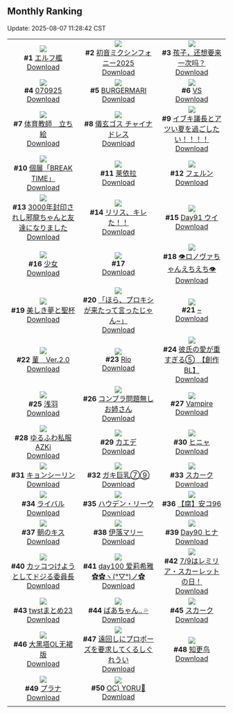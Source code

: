 ## Monthly Ranking
Update: 2025-08-07 11:28:42 CST

|      |      |      |
| :----: | :----: | :----: |
| ![](https://i.pixiv.re/c/240x480/img-master/img/2025/07/09/01/13/24/132477673_p0_master1200.jpg)<br>**#1** [エルフ艦](https://www.pixiv.net/artworks/132477673)<br>[Download](https://i.pixiv.re/img-original/img/2025/07/09/01/13/24/132477673_p0.jpg) | ![](https://i.pixiv.re/c/240x480/img-master/img/2025/07/09/01/00/16/132477259_p0_master1200.jpg)<br>**#2** [初音ミクシンフォニー2025](https://www.pixiv.net/artworks/132477259)<br>[Download](https://i.pixiv.re/img-original/img/2025/07/09/01/00/16/132477259_p0.png) | ![](https://i.pixiv.re/c/240x480/img-master/img/2025/07/09/19/47/09/132500086_p0_master1200.jpg)<br>**#3** [孩子，还想要来一次吗？](https://www.pixiv.net/artworks/132500086)<br>[Download](https://i.pixiv.re/img-original/img/2025/07/09/19/47/09/132500086_p0.jpg) |
| ![](https://i.pixiv.re/c/240x480/img-master/img/2025/07/09/03/01/29/132480170_p0_master1200.jpg)<br>**#4** [070925](https://www.pixiv.net/artworks/132480170)<br>[Download](https://i.pixiv.re/img-original/img/2025/07/09/03/01/29/132480170_p0.jpg) | ![](https://i.pixiv.re/c/240x480/img-master/img/2025/07/09/18/09/20/132496811_p0_master1200.jpg)<br>**#5** [BURGERMARI](https://www.pixiv.net/artworks/132496811)<br>[Download](https://i.pixiv.re/img-original/img/2025/07/09/18/09/20/132496811_p0.png) | ![](https://i.pixiv.re/c/240x480/img-master/img/2025/07/09/18/18/08/132474888_p0_master1200.jpg)<br>**#6** [VS](https://www.pixiv.net/artworks/132474888)<br>[Download](https://i.pixiv.re/img-original/img/2025/07/09/18/18/08/132474888_p0.jpg) |
| ![](https://i.pixiv.re/c/240x480/img-master/img/2025/07/09/17/45/34/132495840_p0_master1200.jpg)<br>**#7** [体育教師　立ち絵](https://www.pixiv.net/artworks/132495840)<br>[Download](https://i.pixiv.re/img-original/img/2025/07/09/17/45/34/132495840_p0.jpg) | ![](https://i.pixiv.re/c/240x480/img-master/img/2025/07/08/00/00/07/132437481_p0_master1200.jpg)<br>**#8** [儀玄ゴス チャイナドレス](https://www.pixiv.net/artworks/132437481)<br>[Download](https://i.pixiv.re/img-original/img/2025/07/08/00/00/07/132437481_p0.png) | ![](https://i.pixiv.re/c/240x480/img-master/img/2025/07/10/12/50/12/132526182_p0_master1200.jpg)<br>**#9** [イブキ議長とアツい夏を過ごしたい！！！！](https://www.pixiv.net/artworks/132526182)<br>[Download](https://i.pixiv.re/img-original/img/2025/07/10/12/50/12/132526182_p0.png) |
| ![](https://i.pixiv.re/c/240x480/img-master/img/2025/07/08/00/00/06/132437464_p0_master1200.jpg)<br>**#10** [個展「BREAK TIME」](https://www.pixiv.net/artworks/132437464)<br>[Download](https://i.pixiv.re/img-original/img/2025/07/08/00/00/06/132437464_p0.png) | ![](https://i.pixiv.re/c/240x480/img-master/img/2025/07/09/11/13/21/132487781_p0_master1200.jpg)<br>**#11** [莱依拉](https://www.pixiv.net/artworks/132487781)<br>[Download](https://i.pixiv.re/img-original/img/2025/07/09/11/13/21/132487781_p0.png) | ![](https://i.pixiv.re/c/240x480/img-master/img/2025/07/09/00/00/19/132474619_p0_master1200.jpg)<br>**#12** [フェルン](https://www.pixiv.net/artworks/132474619)<br>[Download](https://i.pixiv.re/img-original/img/2025/07/09/00/00/19/132474619_p0.png) |
| ![](https://i.pixiv.re/c/240x480/img-master/img/2025/07/09/17/48/52/132495933_p0_master1200.jpg)<br>**#13** [3000年封印されし邪龍ちゃんと友達になりました](https://www.pixiv.net/artworks/132495933)<br>[Download](https://i.pixiv.re/img-original/img/2025/07/09/17/48/52/132495933_p0.jpg) | ![](https://i.pixiv.re/c/240x480/img-master/img/2025/07/09/00/29/19/132476078_p0_master1200.jpg)<br>**#14** [リリス、キレた！！](https://www.pixiv.net/artworks/132476078)<br>[Download](https://i.pixiv.re/img-original/img/2025/07/09/00/29/19/132476078_p0.png) | ![](https://i.pixiv.re/c/240x480/img-master/img/2025/07/09/00/00/05/132474503_p0_master1200.jpg)<br>**#15** [Day91 ウイ](https://www.pixiv.net/artworks/132474503)<br>[Download](https://i.pixiv.re/img-original/img/2025/07/09/00/00/05/132474503_p0.jpg) |
| ![](https://i.pixiv.re/c/240x480/img-master/img/2025/07/07/17/57/32/132420917_p0_master1200.jpg)<br>**#16** [少女](https://www.pixiv.net/artworks/132420917)<br>[Download](https://i.pixiv.re/img-original/img/2025/07/07/17/57/32/132420917_p0.png) | ![](https://s.pximg.net/common/images/limit_unviewable_s.png)<br>**#17** [](https://www.pixiv.net/artworks/132464342)<br>[Download](https://s.pximg.net/common/images/limit_unviewable_s.png) | ![](https://i.pixiv.re/c/240x480/img-master/img/2025/07/10/00/00/15/132511266_p0_master1200.jpg)<br>**#18** [👁ロノヴァちゃんえちえち👁](https://www.pixiv.net/artworks/132511266)<br>[Download](https://i.pixiv.re/img-original/img/2025/07/10/00/00/15/132511266_p0.jpg) |
| ![](https://i.pixiv.re/c/240x480/img-master/img/2025/07/11/00/00/08/132547500_p0_master1200.jpg)<br>**#19** [美しき夢と聖杯](https://www.pixiv.net/artworks/132547500)<br>[Download](https://i.pixiv.re/img-original/img/2025/07/11/00/00/08/132547500_p0.png) | ![](https://i.pixiv.re/c/240x480/img-master/img/2025/07/08/19/05/14/132461947_p0_master1200.jpg)<br>**#20** [「ほら、プロキシが来たって言ったじゃん~」](https://www.pixiv.net/artworks/132461947)<br>[Download](https://i.pixiv.re/img-original/img/2025/07/08/19/05/14/132461947_p0.png) | ![](https://i.pixiv.re/c/240x480/img-master/img/2025/07/08/00/37/49/132439582_p0_master1200.jpg)<br>**#21** [~](https://www.pixiv.net/artworks/132439582)<br>[Download](https://i.pixiv.re/img-original/img/2025/07/08/00/37/49/132439582_p0.jpg) |
| ![](https://i.pixiv.re/c/240x480/img-master/img/2025/07/09/13/25/40/132490423_p0_master1200.jpg)<br>**#22** [菫　Ver.2.0](https://www.pixiv.net/artworks/132490423)<br>[Download](https://i.pixiv.re/img-original/img/2025/07/09/13/25/40/132490423_p0.png) | ![](https://i.pixiv.re/c/240x480/img-master/img/2025/07/10/00/02/00/132511575_p0_master1200.jpg)<br>**#23** [Rio](https://www.pixiv.net/artworks/132511575)<br>[Download](https://i.pixiv.re/img-original/img/2025/07/10/00/02/00/132511575_p0.png) | ![](https://i.pixiv.re/c/240x480/img-master/img/2025/07/10/18/09/52/132533131_p0_master1200.jpg)<br>**#24** [彼氏の愛が重すぎる⑤　【創作BL】](https://www.pixiv.net/artworks/132533131)<br>[Download](https://i.pixiv.re/img-original/img/2025/07/10/18/09/52/132533131_p0.jpg) |
| ![](https://i.pixiv.re/c/240x480/img-master/img/2025/07/10/00/30/03/132512739_p0_master1200.jpg)<br>**#25** [浅羽](https://www.pixiv.net/artworks/132512739)<br>[Download](https://i.pixiv.re/img-original/img/2025/07/10/00/30/03/132512739_p0.jpg) | ![](https://i.pixiv.re/c/240x480/img-master/img/2025/07/09/00/00/10/132474556_p0_master1200.jpg)<br>**#26** [コンプラ問題無しお姉さん](https://www.pixiv.net/artworks/132474556)<br>[Download](https://i.pixiv.re/img-original/img/2025/07/09/00/00/10/132474556_p0.jpg) | ![](https://i.pixiv.re/c/240x480/img-master/img/2025/07/11/19/59/30/132486757_p0_master1200.jpg)<br>**#27** [Vampire](https://www.pixiv.net/artworks/132486757)<br>[Download](https://i.pixiv.re/img-original/img/2025/07/11/19/59/30/132486757_p0.jpg) |
| ![](https://i.pixiv.re/c/240x480/img-master/img/2025/07/07/00/00/27/132397538_p0_master1200.jpg)<br>**#28** [ゆるふわ私服AZKi](https://www.pixiv.net/artworks/132397538)<br>[Download](https://i.pixiv.re/img-original/img/2025/07/07/00/00/27/132397538_p0.jpg) | ![](https://i.pixiv.re/c/240x480/img-master/img/2025/07/09/16/00/02/132493353_p0_master1200.jpg)<br>**#29** [カエデ](https://www.pixiv.net/artworks/132493353)<br>[Download](https://i.pixiv.re/img-original/img/2025/07/09/16/00/02/132493353_p0.jpg) | ![](https://i.pixiv.re/c/240x480/img-master/img/2025/07/09/18/51/51/132498055_p0_master1200.jpg)<br>**#30** [ヒニャ](https://www.pixiv.net/artworks/132498055)<br>[Download](https://i.pixiv.re/img-original/img/2025/07/09/18/51/51/132498055_p0.jpg) |
| ![](https://i.pixiv.re/c/240x480/img-master/img/2025/07/10/00/00/08/132511212_p0_master1200.jpg)<br>**#31** [キョンシーリン](https://www.pixiv.net/artworks/132511212)<br>[Download](https://i.pixiv.re/img-original/img/2025/07/10/00/00/08/132511212_p0.jpg) | ![](https://i.pixiv.re/c/240x480/img-master/img/2025/07/07/08/00/03/132408754_p0_master1200.jpg)<br>**#32** [ガキ巨乳⑦⑨](https://www.pixiv.net/artworks/132408754)<br>[Download](https://i.pixiv.re/img-original/img/2025/07/07/08/00/03/132408754_p0.jpg) | ![](https://i.pixiv.re/c/240x480/img-master/img/2025/07/09/02/10/44/132479154_p0_master1200.jpg)<br>**#33** [スカーク](https://www.pixiv.net/artworks/132479154)<br>[Download](https://i.pixiv.re/img-original/img/2025/07/09/02/10/44/132479154_p0.jpg) |
| ![](https://i.pixiv.re/c/240x480/img-master/img/2025/07/09/16/00/02/132493346_p0_master1200.jpg)<br>**#34** [ライバル](https://www.pixiv.net/artworks/132493346)<br>[Download](https://i.pixiv.re/img-original/img/2025/07/09/16/00/02/132493346_p0.png) | ![](https://i.pixiv.re/c/240x480/img-master/img/2025/07/10/22/00/05/132542025_p0_master1200.jpg)<br>**#35** [ハウデン・リーウ](https://www.pixiv.net/artworks/132542025)<br>[Download](https://i.pixiv.re/img-original/img/2025/07/10/22/00/05/132542025_p0.jpg) | ![](https://i.pixiv.re/c/240x480/img-master/img/2025/07/10/00/29/24/132500083_p0_master1200.jpg)<br>**#36** [【腐】安コ96](https://www.pixiv.net/artworks/132500083)<br>[Download](https://i.pixiv.re/img-original/img/2025/07/10/00/29/24/132500083_p0.jpg) |
| ![](https://i.pixiv.re/c/240x480/img-master/img/2025/07/11/00/00/04/132547468_p0_master1200.jpg)<br>**#37** [朝のキス](https://www.pixiv.net/artworks/132547468)<br>[Download](https://i.pixiv.re/img-original/img/2025/07/11/00/00/04/132547468_p0.png) | ![](https://i.pixiv.re/c/240x480/img-master/img/2025/07/09/07/03/44/132483700_p0_master1200.jpg)<br>**#38** [伊落マリー](https://www.pixiv.net/artworks/132483700)<br>[Download](https://i.pixiv.re/img-original/img/2025/07/09/07/03/44/132483700_p0.jpg) | ![](https://i.pixiv.re/c/240x480/img-master/img/2025/07/08/00/00/07/132437473_p0_master1200.jpg)<br>**#39** [Day90 ヒナ](https://www.pixiv.net/artworks/132437473)<br>[Download](https://i.pixiv.re/img-original/img/2025/07/08/00/00/07/132437473_p0.jpg) |
| ![](https://i.pixiv.re/c/240x480/img-master/img/2025/07/08/17/49/11/132459293_p0_master1200.jpg)<br>**#40** [カッコつけようとしてドジる委員長](https://www.pixiv.net/artworks/132459293)<br>[Download](https://i.pixiv.re/img-original/img/2025/07/08/17/49/11/132459293_p0.png) | ![](https://i.pixiv.re/c/240x480/img-master/img/2025/07/09/20/00/34/132500661_p0_master1200.jpg)<br>**#41** [day100 爱莉希雅 ✿✿ヽ(°▽°)ノ✿](https://www.pixiv.net/artworks/132500661)<br>[Download](https://i.pixiv.re/img-original/img/2025/07/09/20/00/34/132500661_p0.jpg) | ![](https://i.pixiv.re/c/240x480/img-master/img/2025/07/09/14/27/29/132491601_p0_master1200.jpg)<br>**#42** [7/9はレミリア・スカーレットの日！](https://www.pixiv.net/artworks/132491601)<br>[Download](https://i.pixiv.re/img-original/img/2025/07/09/14/27/29/132491601_p0.png) |
| ![](https://i.pixiv.re/c/240x480/img-master/img/2025/07/10/20/02/52/132537130_p0_master1200.jpg)<br>**#43** [twstまとめ23](https://www.pixiv.net/artworks/132537130)<br>[Download](https://i.pixiv.re/img-original/img/2025/07/10/20/02/52/132537130_p0.png) | ![](https://i.pixiv.re/c/240x480/img-master/img/2025/07/07/19/30/45/132424455_p0_master1200.jpg)<br>**#44** [ばあちゃん.. 💦](https://www.pixiv.net/artworks/132424455)<br>[Download](https://i.pixiv.re/img-original/img/2025/07/07/19/30/45/132424455_p0.png) | ![](https://i.pixiv.re/c/240x480/img-master/img/2025/07/07/13/36/38/132415265_p0_master1200.jpg)<br>**#45** [スカーク](https://www.pixiv.net/artworks/132415265)<br>[Download](https://i.pixiv.re/img-original/img/2025/07/07/13/36/38/132415265_p0.jpg) |
| ![](https://i.pixiv.re/c/240x480/img-master/img/2025/07/09/19/37/10/132499777_p0_master1200.jpg)<br>**#46** [大黑塔OL无裙版](https://www.pixiv.net/artworks/132499777)<br>[Download](https://i.pixiv.re/img-original/img/2025/07/09/19/37/10/132499777_p0.jpg) | ![](https://i.pixiv.re/c/240x480/img-master/img/2025/07/08/19/00/02/132461599_p0_master1200.jpg)<br>**#47** [遠回しにプロポーズを要求してくるしぐれうい](https://www.pixiv.net/artworks/132461599)<br>[Download](https://i.pixiv.re/img-original/img/2025/07/08/19/00/02/132461599_p0.jpg) | ![](https://i.pixiv.re/c/240x480/img-master/img/2025/07/09/18/23/57/132497191_p0_master1200.jpg)<br>**#48** [知更鸟](https://www.pixiv.net/artworks/132497191)<br>[Download](https://i.pixiv.re/img-original/img/2025/07/09/18/23/57/132497191_p0.jpg) |
| ![](https://i.pixiv.re/c/240x480/img-master/img/2025/07/09/01/47/20/132475509_p0_master1200.jpg)<br>**#49** [プラナ](https://www.pixiv.net/artworks/132475509)<br>[Download](https://i.pixiv.re/img-original/img/2025/07/09/01/47/20/132475509_p0.jpg) | ![](https://i.pixiv.re/c/240x480/img-master/img/2025/07/07/00/28/28/132399400_p0_master1200.jpg)<br>**#50** [OC) YORU👜](https://www.pixiv.net/artworks/132399400)<br>[Download](https://i.pixiv.re/img-original/img/2025/07/07/00/28/28/132399400_p0.jpg) |
|      |
